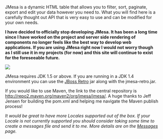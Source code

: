 JMesa is a dynamic HTML table that allows you to filter, sort, paginate, export and edit your data however you need to. What you will find here is a carefully thought out API that is very easy to use and can be modified for your own needs.

**I have decided to officially stop developing JMesa. It has been a long time since I have worked on the project and server side rendering of components no longer feels like the best way to develop web applications. If you are using JMesa right now I would not worry though as I still use it in my projects (for now) and this site will continue to exist for the foreseeable future.**

<img src='http://jmesa.googlecode.com/svn/trunk/jmesa/resources/wiki/jmesa-2.2.gif' />

JMesa requires JDK 1.5 or above. If you are running in a JDK 1.4 environment you can use the [JBoss Retro](http://community.jboss.org/wiki/JBossRetro) jar along with the jmesa-retro.jar.

If you would like to use Maven, the link to the central repository is http://repo2.maven.org/maven2/org/jmesa/jmesa/. A huge thanks to Jeff Jensen for building the pom.xml and helping me navigate the Maven publish process!

_It would be great to have more Locales supported out of the box. If your Locale is not currently supported you should consider taking some time to create a messages file and send it to me. More details are on the [Messages](Messages.md) page._